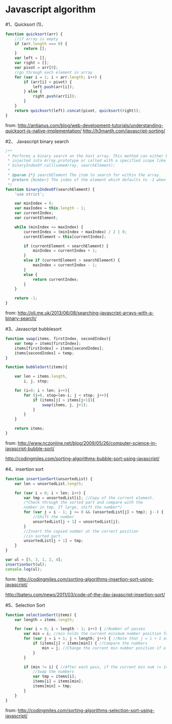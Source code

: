 # Javascript algorithm

#1、Quicksort
(1)、
```javascript
function quicksort(arr) {
    //if array is empty
    if (arr.length === 0) {
        return [];
    }
    var left = [];
    var right = [];
    var pivot = arr[0];
    //go through each element in array
    for (var i = 1; i < arr.length; i++) {
        if (arr[i] < pivot) {
            left.push(arr[i]);
        } else {
            right.push(arr[i]);
        }
    }
    return quicksort(left).concat(pivot, quicksort(right));
}
```
from: http://antjanus.com/blog/web-development-tutorials/understanding-quicksort-js-native-implementation/
http://h3manth.com/javascript-sorting/

#2、 Javascript binary search
```javascript
/**
 * Performs a binary search on the host array. This method can either be
 * injected into Array.prototype or called with a specified scope like this:
 * binaryIndexOf.call(someArray, searchElement);
 *
 * @param {*} searchElement The item to search for within the array.
 * @return {Number} The index of the element which defaults to -1 when not found.
 */
function binaryIndexOf(searchElement) {
    'use strict';

    var minIndex = 0;
    var maxIndex = this.length - 1;
    var currentIndex;
    var currentElement;

    while (minIndex <= maxIndex) {
        currentIndex = (minIndex + maxIndex) / 2 | 0;
        currentElement = this[currentIndex];

        if (currentElement < searchElement) {
            minIndex = currentIndex + 1;
        }
        else if (currentElement > searchElement) {
            maxIndex = currentIndex - 1;
        }
        else {
            return currentIndex;
        }
    }

    return -1;
}
```
from: http://oli.me.uk/2013/06/08/searching-javascript-arrays-with-a-binary-search/

#3、Javascript bubblesort
```javascript
function swap(items, firstIndex, secondIndex){
    var temp = items[firstIndex];
    items[firstIndex] = items[secondIndex];
    items[secondIndex] = temp;
}

function bubbleSort(items){

    var len = items.length,
        i, j, stop;

    for (i=0; i < len; i++){
        for (j=0, stop=len-i; j < stop; j++){
            if (items[j] > items[j+1]){
                swap(items, j, j+1);
            }
        }
    }

    return items;
}
```

from: http://www.nczonline.net/blog/2009/05/26/computer-science-in-javascript-bubble-sort/

http://codingmiles.com/sorting-algorithms-bubble-sort-using-javascript/

#4、insertion sort
```javascript
function insertionSort(unsortedList) {
    var len = unsortedList.length;

    for (var i = 0; i < len; i++) {
        var tmp = unsortedList[i]; //Copy of the current element.
        /*Check through the sorted part and compare with the 
        number in tmp. If large, shift the number*/
        for (var j = i - 1; j >= 0 && (unsortedList[j] > tmp); j--) {
            //Shift the number
            unsortedList[j + 1] = unsortedList[j];
        }
        //Insert the copied number at the correct position
        //in sorted part.
        unsortedList[j + 1] = tmp;
    }
}

var ul = [5, 3, 1, 2, 4];
insertionSort(ul);
console.log(ul);
```
form: http://codingmiles.com/sorting-algorithms-insertion-sort-using-javascript/

http://bateru.com/news/2011/03/code-of-the-day-javascript-insertion-sort/

#5、Selection Sort 

```javascript
function selectionSort(items) {
    var length = items.length;

    for (var i = 0; i < length - 1; i++) { //Number of passes
        var min = i; //min holds the current minimum number position for each pass; i holds the Initial min number
        for (var j = i + 1; j < length; j++) { //Note that j = i + 1 as we only need to go through unsorted array
            if (items[j] < items[min]) { //Compare the numbers
                min = j; //Change the current min number position if a smaller num is found
            }
        }

        if (min != i) { //After each pass, if the current min num != initial min num, exchange the position.
            //Swap the numbers
            var tmp = items[i];
            items[i] = items[min];
            items[min] = tmp;
        }
    }
}
```
from: http://codingmiles.com/sorting-algorithms-selection-sort-using-javascript/

